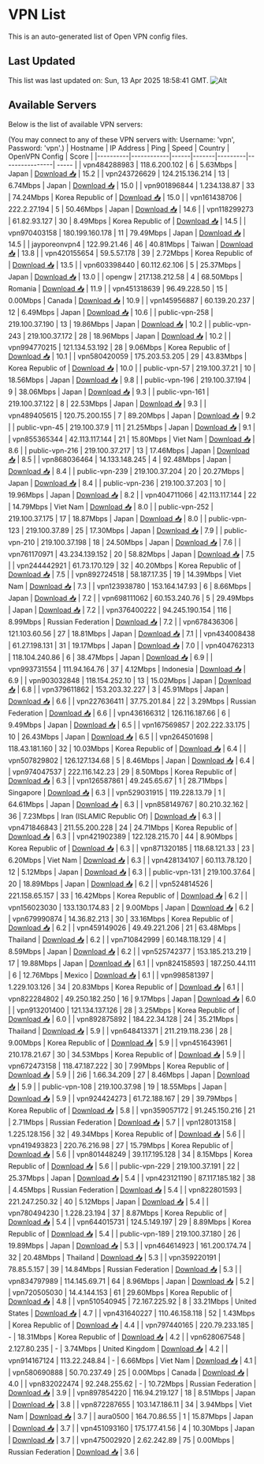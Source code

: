 # VPN List

This is an auto-generated list of Open VPN config files.

## Last Updated

This list was last updated on: Sun, 13 Apr 2025 18:58:41 GMT.
![Alt](https://repobeats.axiom.co/api/embed/186b98318ef1479477931607c1ad7d823f12451f.svg "Repobeats analytics image")

## Available Servers

Below is the list of available VPN servers:

(You may connect to any of these VPN servers with: Username: 'vpn', Password: 'vpn'.)
| Hostname | IP Address | Ping | Speed | Country | OpenVPN Config | Score |
|----------|------------|------|-------|---------|----------------| ----- |
| vpn484288983 | 118.6.200.102 | 6 | 5.63Mbps | Japan | [Download 📥](./configs/server_0_JP.ovpn) | 15.2 |
| vpn243726629 | 124.215.136.214 | 13 | 6.74Mbps | Japan | [Download 📥](./configs/server_1_JP.ovpn) | 15.0 |
| vpn901896844 | 1.234.138.87 | 33 | 74.24Mbps | Korea Republic of | [Download 📥](./configs/server_2_KR.ovpn) | 15.0 |
| vpn161438706 | 222.2.27.194 | 5 | 50.46Mbps | Japan | [Download 📥](./configs/server_3_JP.ovpn) | 14.6 |
| vpn118299273 | 61.82.93.127 | 30 | 8.49Mbps | Korea Republic of | [Download 📥](./configs/server_4_KR.ovpn) | 14.5 |
| vpn970403158 | 180.199.160.178 | 11 | 79.49Mbps | Japan | [Download 📥](./configs/server_5_JP.ovpn) | 14.5 |
| jayporeonvpn4 | 122.99.21.46 | 46 | 40.81Mbps | Taiwan | [Download 📥](./configs/server_6_TW.ovpn) | 13.8 |
| vpn420155654 | 59.5.57.178 | 39 | 2.72Mbps | Korea Republic of | [Download 📥](./configs/server_7_KR.ovpn) | 13.5 |
| vpn603398440 | 60.112.62.106 | 5 | 25.37Mbps | Japan | [Download 📥](./configs/server_8_JP.ovpn) | 13.0 |
| opengw | 217.138.212.58 | 4 | 68.50Mbps | Romania | [Download 📥](./configs/server_9_RO.ovpn) | 11.9 |
| vpn451318639 | 96.49.228.50 | 15 | 0.00Mbps | Canada | [Download 📥](./configs/server_10_CA.ovpn) | 10.9 |
| vpn145956887 | 60.139.20.237 | 12 | 6.49Mbps | Japan | [Download 📥](./configs/server_11_JP.ovpn) | 10.6 |
| public-vpn-258 | 219.100.37.190 | 13 | 19.86Mbps | Japan | [Download 📥](./configs/server_12_JP.ovpn) | 10.2 |
| public-vpn-243 | 219.100.37.172 | 28 | 18.96Mbps | Japan | [Download 📥](./configs/server_13_JP.ovpn) | 10.2 |
| vpn994770215 | 121.134.53.192 | 28 | 9.06Mbps | Korea Republic of | [Download 📥](./configs/server_14_KR.ovpn) | 10.1 |
| vpn580420059 | 175.203.53.205 | 29 | 43.83Mbps | Korea Republic of | [Download 📥](./configs/server_15_KR.ovpn) | 10.0 |
| public-vpn-57 | 219.100.37.21 | 10 | 18.56Mbps | Japan | [Download 📥](./configs/server_16_JP.ovpn) | 9.8 |
| public-vpn-196 | 219.100.37.194 | 9 | 38.06Mbps | Japan | [Download 📥](./configs/server_17_JP.ovpn) | 9.3 |
| public-vpn-161 | 219.100.37.122 | 8 | 22.53Mbps | Japan | [Download 📥](./configs/server_18_JP.ovpn) | 9.3 |
| vpn489405615 | 120.75.200.155 | 7 | 89.20Mbps | Japan | [Download 📥](./configs/server_19_JP.ovpn) | 9.2 |
| public-vpn-45 | 219.100.37.9 | 11 | 21.25Mbps | Japan | [Download 📥](./configs/server_20_JP.ovpn) | 9.1 |
| vpn855365344 | 42.113.117.144 | 21 | 15.80Mbps | Viet Nam | [Download 📥](./configs/server_21_VN.ovpn) | 8.6 |
| public-vpn-216 | 219.100.37.217 | 13 | 17.46Mbps | Japan | [Download 📥](./configs/server_22_JP.ovpn) | 8.5 |
| vpn868036464 | 14.133.148.245 | 4 | 92.48Mbps | Japan | [Download 📥](./configs/server_23_JP.ovpn) | 8.4 |
| public-vpn-239 | 219.100.37.204 | 20 | 20.27Mbps | Japan | [Download 📥](./configs/server_24_JP.ovpn) | 8.4 |
| public-vpn-236 | 219.100.37.203 | 10 | 19.96Mbps | Japan | [Download 📥](./configs/server_25_JP.ovpn) | 8.2 |
| vpn404711066 | 42.113.117.144 | 22 | 14.79Mbps | Viet Nam | [Download 📥](./configs/server_26_VN.ovpn) | 8.0 |
| public-vpn-252 | 219.100.37.175 | 17 | 18.87Mbps | Japan | [Download 📥](./configs/server_27_JP.ovpn) | 8.0 |
| public-vpn-123 | 219.100.37.89 | 25 | 17.30Mbps | Japan | [Download 📥](./configs/server_28_JP.ovpn) | 7.9 |
| public-vpn-210 | 219.100.37.198 | 18 | 24.50Mbps | Japan | [Download 📥](./configs/server_29_JP.ovpn) | 7.6 |
| vpn761170971 | 43.234.139.152 | 20 | 58.82Mbps | Japan | [Download 📥](./configs/server_30_JP.ovpn) | 7.5 |
| vpn244442921 | 61.73.170.129 | 32 | 40.20Mbps | Korea Republic of | [Download 📥](./configs/server_31_KR.ovpn) | 7.5 |
| vpn892724518 | 58.187.17.35 | 19 | 14.39Mbps | Viet Nam | [Download 📥](./configs/server_32_VN.ovpn) | 7.3 |
| vpn123938780 | 153.164.147.93 | 6 | 8.66Mbps | Japan | [Download 📥](./configs/server_33_JP.ovpn) | 7.2 |
| vpn698111062 | 60.153.240.76 | 5 | 29.49Mbps | Japan | [Download 📥](./configs/server_34_JP.ovpn) | 7.2 |
| vpn376400222 | 94.245.190.154 | 116 | 8.99Mbps | Russian Federation | [Download 📥](./configs/server_35_RU.ovpn) | 7.2 |
| vpn678436306 | 121.103.60.56 | 27 | 18.81Mbps | Japan | [Download 📥](./configs/server_36_JP.ovpn) | 7.1 |
| vpn434008438 | 61.27.198.131 | 31 | 19.17Mbps | Japan | [Download 📥](./configs/server_37_JP.ovpn) | 7.0 |
| vpn404762313 | 118.104.240.86 | 6 | 38.47Mbps | Japan | [Download 📥](./configs/server_38_JP.ovpn) | 6.9 |
| vpn993731554 | 111.94.164.76 | 37 | 4.12Mbps | Indonesia | [Download 📥](./configs/server_39_ID.ovpn) | 6.9 |
| vpn903032848 | 118.154.252.10 | 13 | 15.02Mbps | Japan | [Download 📥](./configs/server_40_JP.ovpn) | 6.8 |
| vpn379611862 | 153.203.32.227 | 3 | 45.91Mbps | Japan | [Download 📥](./configs/server_41_JP.ovpn) | 6.6 |
| vpn227636411 | 37.75.201.84 | 22 | 3.29Mbps | Russian Federation | [Download 📥](./configs/server_42_RU.ovpn) | 6.6 |
| vpn436166312 | 126.116.187.66 | 6 | 9.49Mbps | Japan | [Download 📥](./configs/server_43_JP.ovpn) | 6.5 |
| vpn167569857 | 202.222.33.175 | 10 | 26.43Mbps | Japan | [Download 📥](./configs/server_44_JP.ovpn) | 6.5 |
| vpn264501698 | 118.43.181.160 | 32 | 10.03Mbps | Korea Republic of | [Download 📥](./configs/server_45_KR.ovpn) | 6.4 |
| vpn507829802 | 126.127.134.68 | 5 | 8.46Mbps | Japan | [Download 📥](./configs/server_46_JP.ovpn) | 6.4 |
| vpn974047537 | 222.116.142.23 | 29 | 8.50Mbps | Korea Republic of | [Download 📥](./configs/server_47_KR.ovpn) | 6.3 |
| vpn126587861 | 49.245.65.67 | 1 | 28.71Mbps | Singapore | [Download 📥](./configs/server_48_SG.ovpn) | 6.3 |
| vpn529031915 | 119.228.13.79 | 1 | 64.61Mbps | Japan | [Download 📥](./configs/server_49_JP.ovpn) | 6.3 |
| vpn858149767 | 80.210.32.162 | 36 | 7.23Mbps | Iran (ISLAMIC Republic Of) | [Download 📥](./configs/server_50_IR.ovpn) | 6.3 |
| vpn471846843 | 211.55.200.228 | 24 | 24.71Mbps | Korea Republic of | [Download 📥](./configs/server_51_KR.ovpn) | 6.3 |
| vpn421902389 | 122.128.215.70 | 44 | 8.90Mbps | Korea Republic of | [Download 📥](./configs/server_52_KR.ovpn) | 6.3 |
| vpn871320185 | 118.68.121.33 | 23 | 6.20Mbps | Viet Nam | [Download 📥](./configs/server_53_VN.ovpn) | 6.3 |
| vpn428134107 | 60.113.78.120 | 12 | 5.12Mbps | Japan | [Download 📥](./configs/server_54_JP.ovpn) | 6.3 |
| public-vpn-131 | 219.100.37.64 | 20 | 18.89Mbps | Japan | [Download 📥](./configs/server_55_JP.ovpn) | 6.2 |
| vpn524814526 | 221.158.65.157 | 33 | 16.42Mbps | Korea Republic of | [Download 📥](./configs/server_56_KR.ovpn) | 6.2 |
| vpn156023030 | 133.130.174.83 | 2 | 9.00Mbps | Japan | [Download 📥](./configs/server_57_JP.ovpn) | 6.2 |
| vpn679990874 | 14.36.82.213 | 30 | 33.16Mbps | Korea Republic of | [Download 📥](./configs/server_58_KR.ovpn) | 6.2 |
| vpn459149026 | 49.49.221.206 | 21 | 63.48Mbps | Thailand | [Download 📥](./configs/server_59_TH.ovpn) | 6.2 |
| vpn710842999 | 60.148.118.129 | 4 | 8.59Mbps | Japan | [Download 📥](./configs/server_60_JP.ovpn) | 6.2 |
| vpn525742377 | 153.185.213.219 | 17 | 19.88Mbps | Japan | [Download 📥](./configs/server_61_JP.ovpn) | 6.1 |
| vpn824158593 | 187.250.44.111 | 6 | 12.76Mbps | Mexico | [Download 📥](./configs/server_62_MX.ovpn) | 6.1 |
| vpn998581397 | 1.229.103.126 | 34 | 20.83Mbps | Korea Republic of | [Download 📥](./configs/server_63_KR.ovpn) | 6.1 |
| vpn822284802 | 49.250.182.250 | 16 | 9.17Mbps | Japan | [Download 📥](./configs/server_64_JP.ovpn) | 6.0 |
| vpn913201400 | 121.134.137.126 | 28 | 3.25Mbps | Korea Republic of | [Download 📥](./configs/server_65_KR.ovpn) | 6.0 |
| vpn892875892 | 184.22.34.128 | 24 | 35.21Mbps | Thailand | [Download 📥](./configs/server_66_TH.ovpn) | 5.9 |
| vpn648413371 | 211.219.118.236 | 28 | 9.00Mbps | Korea Republic of | [Download 📥](./configs/server_67_KR.ovpn) | 5.9 |
| vpn451643961 | 210.178.21.67 | 30 | 34.53Mbps | Korea Republic of | [Download 📥](./configs/server_68_KR.ovpn) | 5.9 |
| vpn672473158 | 118.47.187.222 | 30 | 7.99Mbps | Korea Republic of | [Download 📥](./configs/server_69_KR.ovpn) | 5.9 |
| 2i6 | 1.66.34.209 | 27 | 8.46Mbps | Japan | [Download 📥](./configs/server_70_JP.ovpn) | 5.9 |
| public-vpn-108 | 219.100.37.98 | 19 | 18.55Mbps | Japan | [Download 📥](./configs/server_71_JP.ovpn) | 5.9 |
| vpn924424273 | 61.72.188.167 | 29 | 39.79Mbps | Korea Republic of | [Download 📥](./configs/server_72_KR.ovpn) | 5.8 |
| vpn359057172 | 91.245.150.216 | 21 | 2.71Mbps | Russian Federation | [Download 📥](./configs/server_73_RU.ovpn) | 5.7 |
| vpn128013158 | 1.225.128.156 | 32 | 49.34Mbps | Korea Republic of | [Download 📥](./configs/server_74_KR.ovpn) | 5.6 |
| vpn419493823 | 220.76.216.98 | 27 | 15.79Mbps | Korea Republic of | [Download 📥](./configs/server_75_KR.ovpn) | 5.6 |
| vpn801448249 | 39.117.195.128 | 34 | 8.15Mbps | Korea Republic of | [Download 📥](./configs/server_76_KR.ovpn) | 5.6 |
| public-vpn-229 | 219.100.37.191 | 22 | 25.37Mbps | Japan | [Download 📥](./configs/server_77_JP.ovpn) | 5.4 |
| vpn423121190 | 87.117.185.182 | 38 | 4.45Mbps | Russian Federation | [Download 📥](./configs/server_78_RU.ovpn) | 5.4 |
| vpn822801593 | 221.247.250.32 | 40 | 5.12Mbps | Japan | [Download 📥](./configs/server_79_JP.ovpn) | 5.4 |
| vpn780494230 | 1.228.23.194 | 37 | 8.87Mbps | Korea Republic of | [Download 📥](./configs/server_80_KR.ovpn) | 5.4 |
| vpn644015731 | 124.5.149.197 | 29 | 8.89Mbps | Korea Republic of | [Download 📥](./configs/server_81_KR.ovpn) | 5.4 |
| public-vpn-189 | 219.100.37.180 | 26 | 19.89Mbps | Japan | [Download 📥](./configs/server_82_JP.ovpn) | 5.3 |
| vpn464614923 | 161.200.174.74 | 32 | 20.48Mbps | Thailand | [Download 📥](./configs/server_83_TH.ovpn) | 5.3 |
| vpn359220191 | 78.85.5.157 | 39 | 14.84Mbps | Russian Federation | [Download 📥](./configs/server_84_RU.ovpn) | 5.3 |
| vpn834797989 | 114.145.69.71 | 64 | 8.96Mbps | Japan | [Download 📥](./configs/server_85_JP.ovpn) | 5.2 |
| vpn720505030 | 14.4.144.153 | 61 | 29.60Mbps | Korea Republic of | [Download 📥](./configs/server_86_KR.ovpn) | 4.8 |
| vpn510540945 | 72.167.225.92 | 8 | 33.21Mbps | United States | [Download 📥](./configs/server_87_US.ovpn) | 4.7 |
| vpn431640227 | 110.46.158.118 | 52 | 1.43Mbps | Korea Republic of | [Download 📥](./configs/server_88_KR.ovpn) | 4.4 |
| vpn797440165 | 220.79.233.185 | - | 18.31Mbps | Korea Republic of | [Download 📥](./configs/server_89_KR.ovpn) | 4.2 |
| vpn628067548 | 2.127.80.235 | - | 3.74Mbps | United Kingdom | [Download 📥](./configs/server_90_GB.ovpn) | 4.2 |
| vpn914167124 | 113.22.248.84 | - | 6.66Mbps | Viet Nam | [Download 📥](./configs/server_91_VN.ovpn) | 4.1 |
| vpn580690888 | 50.70.237.49 | 25 | 0.00Mbps | Canada | [Download 📥](./configs/server_92_CA.ovpn) | 4.0 |
| vpn832022474 | 92.248.255.62 | - | 10.72Mbps | Russian Federation | [Download 📥](./configs/server_93_RU.ovpn) | 3.9 |
| vpn897854220 | 116.94.219.127 | 18 | 8.51Mbps | Japan | [Download 📥](./configs/server_94_JP.ovpn) | 3.8 |
| vpn872287655 | 103.147.186.11 | 34 | 3.94Mbps | Viet Nam | [Download 📥](./configs/server_95_VN.ovpn) | 3.7 |
| aura0500 | 164.70.86.55 | 1 | 15.87Mbps | Japan | [Download 📥](./configs/server_96_JP.ovpn) | 3.7 |
| vpn451093160 | 175.177.41.56 | 4 | 10.30Mbps | Japan | [Download 📥](./configs/server_97_JP.ovpn) | 3.7 |
| vpn475002920 | 2.62.242.89 | 75 | 0.00Mbps | Russian Federation | [Download 📥](./configs/server_98_RU.ovpn) | 3.6 |
